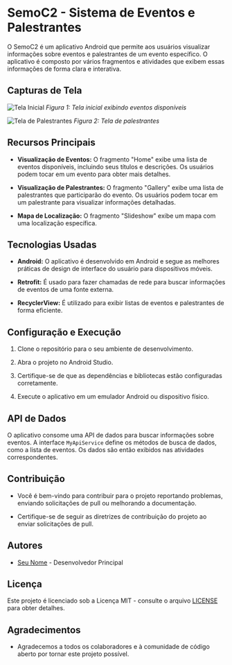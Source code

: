 # SemoC2 - Sistema de Eventos e Palestrantes

O SemoC2 é um aplicativo Android que permite aos usuários visualizar informações sobre eventos e palestrantes de um evento específico. O aplicativo é composto por vários fragmentos e atividades que exibem essas informações de forma clara e interativa.

## Capturas de Tela

![Tela Inicial](screenshots/screenshot1.png)
*Figura 1: Tela inicial exibindo eventos disponíveis*

![Tela de Palestrantes](screenshots/screenshot2.png)
*Figura 2: Tela de palestrantes*

## Recursos Principais

- **Visualização de Eventos:** O fragmento "Home" exibe uma lista de eventos disponíveis, incluindo seus títulos e descrições. Os usuários podem tocar em um evento para obter mais detalhes.

- **Visualização de Palestrantes:** O fragmento "Gallery" exibe uma lista de palestrantes que participarão do evento. Os usuários podem tocar em um palestrante para visualizar informações detalhadas.

- **Mapa de Localização:** O fragmento "Slideshow" exibe um mapa com uma localização específica.

## Tecnologias Usadas

- **Android:** O aplicativo é desenvolvido em Android e segue as melhores práticas de design de interface do usuário para dispositivos móveis.

- **Retrofit:** É usado para fazer chamadas de rede para buscar informações de eventos de uma fonte externa.

- **RecyclerView:** É utilizado para exibir listas de eventos e palestrantes de forma eficiente.

## Configuração e Execução

1. Clone o repositório para o seu ambiente de desenvolvimento.

2. Abra o projeto no Android Studio.

3. Certifique-se de que as dependências e bibliotecas estão configuradas corretamente.

4. Execute o aplicativo em um emulador Android ou dispositivo físico.

## API de Dados

O aplicativo consome uma API de dados para buscar informações sobre eventos. A interface `MyApiService` define os métodos de busca de dados, como a lista de eventos. Os dados são então exibidos nas atividades correspondentes.

## Contribuição

- Você é bem-vindo para contribuir para o projeto reportando problemas, enviando solicitações de pull ou melhorando a documentação.

- Certifique-se de seguir as diretrizes de contribuição do projeto ao enviar solicitações de pull.

## Autores

- [Seu Nome](https://github.com/seu-usuario) - Desenvolvedor Principal

## Licença

Este projeto é licenciado sob a Licença MIT - consulte o arquivo [LICENSE](LICENSE) para obter detalhes.

## Agradecimentos

- Agradecemos a todos os colaboradores e à comunidade de código aberto por tornar este projeto possível.
